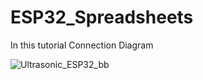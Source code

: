 # ESP32_Spreadsheets
In this tutorial
Connection Diagram

![Ultrasonic_ESP32_bb](https://github.com/BuiNgocLong01/ESP32_Spreadsheets/assets/93063745/ab680d69-c39b-4ee6-8caf-e05f5459a84a)
